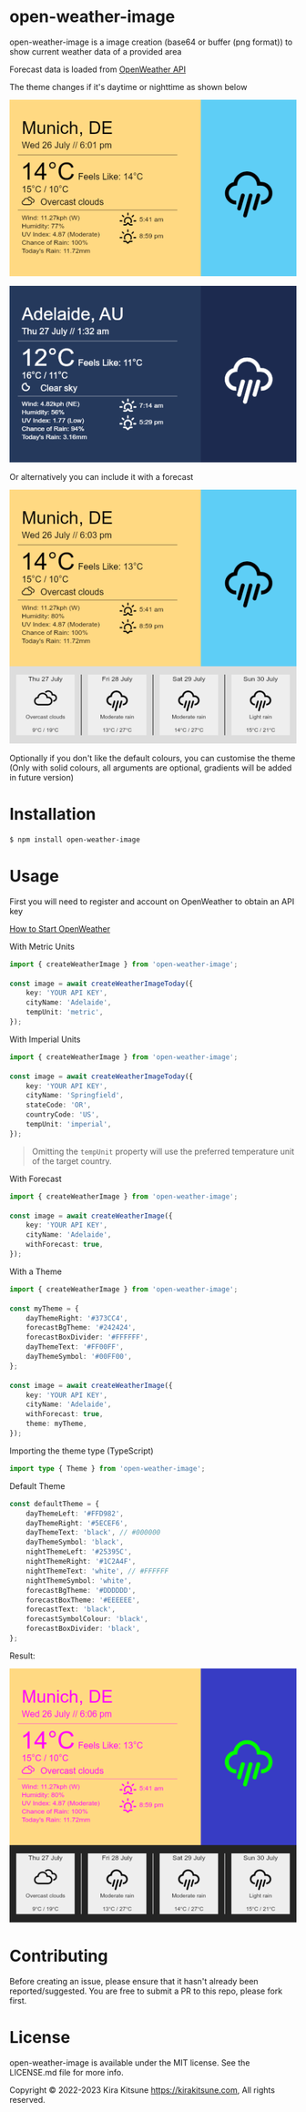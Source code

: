 ﻿# open-weather-image

open-weather-image is a image creation (base64 or buffer (png format)) to show current weather data of a provided area

Forecast data is loaded from [OpenWeather API](https://openweathermap.org)

The theme changes if it's daytime or nighttime as shown below

![Daytime](https://github.com/Kira-Kitsune/open-weather-image/blob/main/daytime.png?raw=true)

![Nighttime](https://github.com/Kira-Kitsune/open-weather-image/blob/main/nighttime.png?raw=true)

Or alternatively you can include it with a forecast

![WithForecast](https://github.com/Kira-Kitsune/open-weather-image/blob/main/withforecast.png?raw=true)

Optionally if you don't like the default colours, you can customise the theme (Only with solid colours, all arguments are optional, gradients will be added in future version)

# Installation

```sh
$ npm install open-weather-image
```

# Usage

First you will need to register and account on OpenWeather to obtain an API key

[How to Start OpenWeather](https://openweathermap.org/appid)

With Metric Units

```ts
import { createWeatherImage } from 'open-weather-image';

const image = await createWeatherImageToday({
    key: 'YOUR API KEY',
    cityName: 'Adelaide',
    tempUnit: 'metric',
});
```

With Imperial Units

```ts
import { createWeatherImage } from 'open-weather-image';

const image = await createWeatherImageToday({
    key: 'YOUR API KEY',
    cityName: 'Springfield',
    stateCode: 'OR',
    countryCode: 'US',
    tempUnit: 'imperial',
});
```

> Omitting the `tempUnit` property will use the preferred temperature unit of the target country.

With Forecast

```ts
import { createWeatherImage } from 'open-weather-image';

const image = await createWeatherImage({
    key: 'YOUR API KEY',
    cityName: 'Adelaide',
    withForecast: true,
});
```

With a Theme

```ts
import { createWeatherImage } from 'open-weather-image';

const myTheme = {
    dayThemeRight: '#373CC4',
    forecastBgTheme: '#242424',
    forecastBoxDivider: '#FFFFFF',
    dayThemeText: '#FF00FF',
    dayThemeSymbol: '#00FF00',
};

const image = await createWeatherImage({
    key: 'YOUR API KEY',
    cityName: 'Adelaide',
    withForecast: true,
    theme: myTheme,
});
```

Importing the theme type (TypeScript)

```ts
import type { Theme } from 'open-weather-image';
```

Default Theme

```ts
const defaultTheme = {
    dayThemeLeft: '#FFD982',
    dayThemeRight: '#5ECEF6',
    dayThemeText: 'black', // #000000
    dayThemeSymbol: 'black',
    nightThemeLeft: '#25395C',
    nightThemeRight: '#1C2A4F',
    nightThemeText: 'white', // #FFFFFF
    nightThemeSymbol: 'white',
    forecastBgTheme: '#DDDDDD',
    forecastBoxTheme: '#EEEEEE',
    forecastText: 'black',
    forecastSymbolColour: 'black',
    forecastBoxDivider: 'black',
};
```

Result:

![WithTheme](https://github.com/Kira-Kitsune/open-weather-image/blob/main/withtheme.png?raw=true)

# Contributing

Before creating an issue, please ensure that it hasn't already been reported/suggested.
You are free to submit a PR to this repo, please fork first.

# License

open-weather-image is available under the MIT license. See the LICENSE.md file for more info.

Copyright &copy; 2022-2023 Kira Kitsune <https://kirakitsune.com>, All rights reserved.
